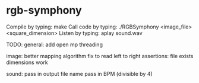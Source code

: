 rgb-symphony
============
Compile by typing: make
Call code by typing: ./RGBSymphony <image_file> <square_dimension>
Listen by typing: aplay sound.wav


TODO:
general: 
add open mp threading

image:
better mapping algorithm
fix to read left to right
assertions:
	file exists
	dimensions work

sound:
pass in output file name
pass in BPM (divisible by 4)
